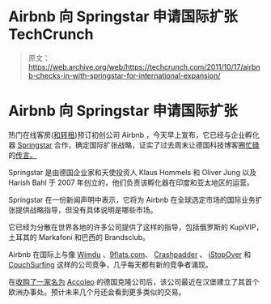 # Airbnb 向 Springstar 申请国际扩张 TechCrunch

> 原文：<https://web.archive.org/web/https://techcrunch.com/2011/10/17/airbnb-checks-in-with-springstar-for-international-expansion/>

# Airbnb 向 Springstar 申请国际扩张

热门在线客房([和转租](https://web.archive.org/web/20230210184730/https://techcrunch.com/2011/09/01/airbnb-launches-sublets-tempts-early-adopters-with-200-off-each-months-rent/))预订初创公司 Airbnb ，今天早上宣布，它已经与企业孵化器 [Springstar](https://web.archive.org/web/20230210184730/http://www.springstar.com/) 合作，确定国际扩张战略，证实了过去周末让德国科技博客圈[忙碌](https://web.archive.org/web/20230210184730/http://www.germanmediapool.com/?p=671)的[传言。](https://web.archive.org/web/20230210184730/http://www.gruenderszene.de/news/airbnb-springstar-internationalisierung)

Springstar 是由德国企业家和天使投资人 Klaus Hommels 和 Oliver Jung 以及 Harish Bahl 于 2007 年创立的，他们负责该孵化器在印度和亚太地区的运营。

Springstar 在一份新闻声明中表示，它将为 Airbnb 在全球选定市场的国际业务扩张提供战略指导，但没有具体说明是哪些市场。

它已经为分散在世界各地的许多公司提供了这样的指导，包括俄罗斯的 KupiVIP，土耳其的 Markafoni 和巴西的 Brandsclub。

Airbnb 在国际上与像 [Wimdu](https://web.archive.org/web/20230210184730/http://www.crunchbase.com/company/wimdu) 、[9flats.com](https://web.archive.org/web/20230210184730/http://www.crunchbase.com/company/9flats-com)、 [Crashpadder](https://web.archive.org/web/20230210184730/http://www.crashpadder.com/) 、 [iStopOver](https://web.archive.org/web/20230210184730/http://www.crunchbase.com/company/istopover) 和 [CouchSurfing](https://web.archive.org/web/20230210184730/https://techcrunch.com/2011/08/24/couchsurfing-raises-7-6-m-will-users-cry-sell-out/) 这样的公司竞争，几乎每天都有新的竞争者涌现。

在[收购了一家名为](https://web.archive.org/web/20230210184730/http://eu.beta.techcrunch.com/2011/06/01/airbnb-buys-german-clone-accoleo-opens-first-european-office-in-hamburg/) [Accoleo](https://web.archive.org/web/20230210184730/http://www.accoleo.com/) 的德国克隆公司后，该公司最近在汉堡建立了其首个欧洲办事处。预计未来几个月还会看到更多类似的交易。
